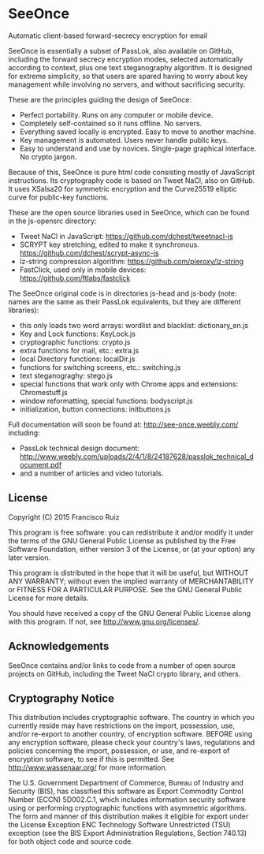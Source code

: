 # SeeOnce

Automatic client-based forward-secrecy encryption for email

SeeOnce is essentially a subset of PassLok, also available on GitHub, including the forward secrecy encryption modes, selected automatically according to context, plus one text steganography algorithm. It is designed for extreme simplicity, so that users are spared having to worry about key management while involving no servers, and without sacrificing security.

These are the principles guiding the design of SeeOnce:
* Perfect portability. Runs on any computer or mobile device.
* Completely self-contained so it runs offline. No servers.
* Everything saved locally is encrypted. Easy to move to another machine.
* Key management is automated. Users never handle public keys.
* Easy to understand and use by novices. Single-page graphical interface. No crypto jargon.

Because of this, SeeOnce is pure html code consisting mostly of JavaScript instructions. Its cryptography code is based on Tweet NaCl, also on GitHub. It uses XSalsa20 for symmetric encryption and the Curve25519 elliptic curve for public-key functions.

These are the open source libraries used in SeeOnce, which can be found in the js-opensrc directory:
* Tweet NaCl in JavaScript: https://github.com/dchest/tweetnacl-js
* SCRYPT key stretching, edited to make it synchronous. https://github.com/dchest/scrypt-async-js
* lz-string compression algorithm: https://github.com/pieroxy/lz-string
* FastClick, used only in mobile devices: https://github.com/ftlabs/fastclick

The SeeOnce original code is in directories js-head and js-body (note: names are the same as their PassLok equivalents, but they are different libraries):
* this only loads two word arrays: wordlist and blacklist: dictionary_en.js
* Key and Lock functions: KeyLock.js
* cryptographic functions: crypto.js
* extra functions for mail, etc.: extra.js
* local Directory functions: localDir.js
* functions for switching screens, etc.: switching.js
* text steganograghy: stego.js
* special functions that work only with Chrome apps and extensions: Chromestuff.js
* window reformatting, special functions: bodyscript.js
* initialization, button connections: initbuttons.js

Full documentation will soon be found at: <http://see-once.weebly.com/> including:
* PassLok technical design document: http://www.weebly.com/uploads/2/4/1/8/24187628/passlok_technical_document.pdf
* and a number of articles and video tutorials.

License
-------

  Copyright (C) 2015 Francisco Ruiz

  This program is free software: you can redistribute it and/or modify
  it under the terms of the GNU General Public License as published by
  the Free Software Foundation, either version 3 of the License, or
  (at your option) any later version.

  This program is distributed in the hope that it will be useful,
  but WITHOUT ANY WARRANTY; without even the implied warranty of
  MERCHANTABILITY or FITNESS FOR A PARTICULAR PURPOSE. See the
  GNU General Public License for more details.

  You should have received a copy of the GNU General Public License
  along with this program. If not, see <http://www.gnu.org/licenses/>.

Acknowledgements
----------------

  SeeOnce contains and/or links to code from a number of open source
  projects on GitHub, including the Tweet NaCl crypto library, and others.

Cryptography Notice
-------------------

  This distribution includes cryptographic software. The country in
  which you currently reside may have restrictions on the import,
  possession, use, and/or re-export to another country, of encryption
  software. BEFORE using any encryption software, please check your
  country's laws, regulations and policies concerning the import,
  possession, or use, and re-export of encryption software, to see if
  this is permitted. See <http://www.wassenaar.org/> for more
  information.

  The U.S. Government Department of Commerce, Bureau of Industry and
  Security (BIS), has classified this software as Export Commodity
  Control Number (ECCN) 5D002.C.1, which includes information security
  software using or performing cryptographic functions with asymmetric
  algorithms. The form and manner of this distribution makes it
  eligible for export under the License Exception ENC Technology
  Software Unrestricted (TSU) exception (see the BIS Export
  Administration Regulations, Section 740.13) for both object code and
  source code.

